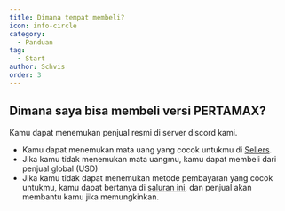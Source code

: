 ```yaml
---
title: Dimana tempat membeli?
icon: info-circle
category:
  - Panduan
tag:
  - Start
author: Schvis
order: 3
---
```


## Dimana saya bisa membeli versi PERTAMAX?

Kamu dapat menemukan penjual resmi di server discord kami.
- Kamu dapat menemukan mata uang yang cocok untukmu di [Sellers](https://discord.com/channels/1069057220802781265/1204755981834129439).
- Jika kamu tidak menemukan mata uangmu, kamu dapat membeli dari penjual global (USD)
- Jika kamu tidak dapat menemukan metode pembayaran yang cocok untukmu, kamu dapat bertanya di [saluran ini](https://discord.com/channels/1069057220802781265/1205143920577880074), dan penjual akan membantu kamu jika memungkinkan.
